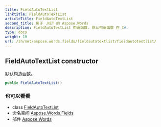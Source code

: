 ```yaml
---
title: FieldAutoTextList
linktitle: FieldAutoTextList
articleTitle: FieldAutoTextList
second_title: 用于 .NET 的 Aspose.Words
description: FieldAutoTextList 构造函数. 默认构造函数 在 C#.
type: docs
weight: 10
url: /zh/net/aspose.words.fields/fieldautotextlist/fieldautotextlist/
---
```

## FieldAutoTextList constructor

默认构造函数。

```csharp
public FieldAutoTextList()
```

### 也可以看看

* class [FieldAutoTextList](../)
* 命名空间 [Aspose.Words.Fields](../../../aspose.words.fields/)
* 部件 [Aspose.Words](../../../)
